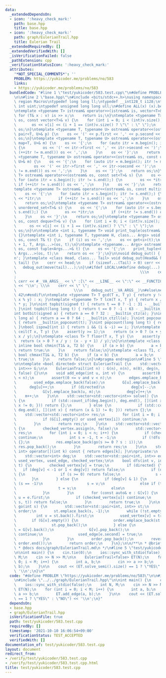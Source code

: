 ```yaml
---
data:
  _extendedDependsOn:
  - icon: ':heavy_check_mark:'
    path: base.hpp
    title: base.hpp
  - icon: ':heavy_check_mark:'
    path: graph/EulerianTrail.hpp
    title: Eulerian Trail
  _extendedRequiredBy: []
  _extendedVerifiedWith: []
  _isVerificationFailed: false
  _pathExtension: cpp
  _verificationStatusIcon: ':heavy_check_mark:'
  attributes:
    '*NOT_SPECIAL_COMMENTS*': ''
    PROBLEM: https://yukicoder.me/problems/no/583
    links:
    - https://yukicoder.me/problems/no/583
  bundledCode: "#line 1 \"test/yukicoder/583.test.cpp\"\n#define PROBLEM \"https://yukicoder.me/problems/no/583\"\
    \n\n#line 2 \"base.hpp\"\n#include <bits/stdc++.h>\nusing namespace std;\n#pragma\
    \ region Macros\ntypedef long long ll;\ntypedef __int128_t i128;\ntypedef unsigned\
    \ int uint;\ntypedef unsigned long long ull;\n#define ALL(x) (x).begin(), (x).end()\n\
    \ntemplate <typename T> istream& operator>>(istream& is, vector<T>& v) {\n   \
    \ for (T& x : v) is >> x;\n    return is;\n}\ntemplate <typename T> ostream& operator<<(ostream&\
    \ os, const vector<T>& v) {\n    for (int i = 0; i < (int)v.size(); i++) {\n \
    \       os << v[i] << (i + 1 == (int)v.size() ? \"\" : \" \");\n    }\n    return\
    \ os;\n}\ntemplate <typename T, typename U> ostream& operator<<(ostream& os, const\
    \ pair<T, U>& p) {\n    os << '(' << p.first << ',' << p.second << ')';\n    return\
    \ os;\n}\ntemplate <typename T, typename U> ostream& operator<<(ostream& os, const\
    \ map<T, U>& m) {\n    os << '{';\n    for (auto itr = m.begin(); itr != m.end();)\
    \ {\n        os << '(' << itr->first << ',' << itr->second << ')';\n        if\
    \ (++itr != m.end()) os << ',';\n    }\n    os << '}';\n    return os;\n}\ntemplate\
    \ <typename T, typename U> ostream& operator<<(ostream& os, const unordered_map<T,\
    \ U>& m) {\n    os << '{';\n    for (auto itr = m.begin(); itr != m.end();) {\n\
    \        os << '(' << itr->first << ',' << itr->second << ')';\n        if (++itr\
    \ != m.end()) os << ',';\n    }\n    os << '}';\n    return os;\n}\ntemplate <typename\
    \ T> ostream& operator<<(ostream& os, const set<T>& s) {\n    os << '{';\n   \
    \ for (auto itr = s.begin(); itr != s.end();) {\n        os << *itr;\n       \
    \ if (++itr != s.end()) os << ',';\n    }\n    os << '}';\n    return os;\n}\n\
    template <typename T> ostream& operator<<(ostream& os, const multiset<T>& s) {\n\
    \    os << '{';\n    for (auto itr = s.begin(); itr != s.end();) {\n        os\
    \ << *itr;\n        if (++itr != s.end()) os << ',';\n    }\n    os << '}';\n\
    \    return os;\n}\ntemplate <typename T> ostream& operator<<(ostream& os, const\
    \ unordered_set<T>& s) {\n    os << '{';\n    for (auto itr = s.begin(); itr !=\
    \ s.end();) {\n        os << *itr;\n        if (++itr != s.end()) os << ',';\n\
    \    }\n    os << '}';\n    return os;\n}\ntemplate <typename T> ostream& operator<<(ostream&\
    \ os, const deque<T>& v) {\n    for (int i = 0; i < (int)v.size(); i++) {\n  \
    \      os << v[i] << (i + 1 == (int)v.size() ? \"\" : \" \");\n    }\n    return\
    \ os;\n}\n\ntemplate <int i, typename T> void print_tuple(ostream&, const T&)\
    \ {}\ntemplate <int i, typename T, typename H, class... Args> void print_tuple(ostream&\
    \ os, const T& t) {\n    if (i) os << ',';\n    os << get<i>(t);\n    print_tuple<i\
    \ + 1, T, Args...>(os, t);\n}\ntemplate <typename... Args> ostream& operator<<(ostream&\
    \ os, const tuple<Args...>& t) {\n    os << '{';\n    print_tuple<0, tuple<Args...>,\
    \ Args...>(os, t);\n    return os << '}';\n}\n\nvoid debug_out() { cerr << '\\\
    n'; }\ntemplate <class Head, class... Tail> void debug_out(Head&& head, Tail&&...\
    \ tail) {\n    cerr << head;\n    if (sizeof...(Tail) > 0) cerr << \", \";\n \
    \   debug_out(move(tail)...);\n}\n#ifdef LOCAL\n#define debug(...)           \
    \                                                        \\\n    cerr << \" \"\
    ;                                                                     \\\n   \
    \ cerr << #__VA_ARGS__ << \" :[\" << __LINE__ << \":\" << __FUNCTION__ << \"]\"\
    \ << '\\n'; \\\n    cerr << \" \";                                           \
    \                          \\\n    debug_out(__VA_ARGS__)\n#else\n#define debug(...)\
    \ 42\n#endif\n\ntemplate <typename T> T gcd(T x, T y) { return y != 0 ? gcd(y,\
    \ x % y) : x; }\ntemplate <typename T> T lcm(T x, T y) { return x / gcd(x, y)\
    \ * y; }\n\nint topbit(signed t) { return t == 0 ? -1 : 31 - __builtin_clz(t);\
    \ }\nint topbit(long long t) { return t == 0 ? -1 : 63 - __builtin_clzll(t); }\n\
    int botbit(signed a) { return a == 0 ? 32 : __builtin_ctz(a); }\nint botbit(long\
    \ long a) { return a == 0 ? 64 : __builtin_ctzll(a); }\nint popcount(signed t)\
    \ { return __builtin_popcount(t); }\nint popcount(long long t) { return __builtin_popcountll(t);\
    \ }\nbool ispow2(int i) { return i && (i & -i) == i; }\n\ntemplate <class T> T\
    \ ceil(T x, T y) {\n    assert(y >= 1);\n    return (x > 0 ? (x + y - 1) / y :\
    \ x / y);\n}\ntemplate <class T> T floor(T x, T y) {\n    assert(y >= 1);\n  \
    \  return (x > 0 ? x / y : (x - y + 1) / y);\n}\n\ntemplate <class T1, class T2>\
    \ inline bool chmin(T1& a, T2 b) {\n    if (a > b) {\n        a = b;\n       \
    \ return true;\n    }\n    return false;\n}\ntemplate <class T1, class T2> inline\
    \ bool chmax(T1& a, T2 b) {\n    if (a < b) {\n        a = b;\n        return\
    \ true;\n    }\n    return false;\n}\n#pragma endregion\n#line 5 \"graph/EulerianTrail.hpp\"\
    \n\ntemplate <bool directed> struct EulerianTrail {\n    std::vector<std::vector<std::pair<int,\
    \ int>>> G;\n\n    EulerianTrail(int n) : G(n), n(n), m(0), deg(n, 0), used_vertex(n,\
    \ false) {}\n\n    void add_edge(int u, int v) {\n        assert(0 <= u and u\
    \ < n);\n        assert(0 <= v and v < n);\n        edges.emplace_back(u, v);\n\
    \        used_edge.emplace_back(false);\n        G[u].emplace_back(v, m);\n  \
    \      deg[u]++;\n        if (directed)\n            deg[v]--;\n        else {\n\
    \            G[v].emplace_back(u, m);\n            deg[v]++;\n        }\n    \
    \    m++;\n    }\n\n    std::vector<std::vector<int>> solve() {\n        if (directed)\
    \ {\n            if (std::count_if(deg.begin(), deg.end(), [](int x) { return\
    \ x != 0; })) return {};\n        } else {\n            if (std::count_if(deg.begin(),\
    \ deg.end(), [](int x) { return (x & 1) != 0; })) return {};\n        }\n    \
    \    std::vector<std::vector<int>> res;\n        for (int i = 0; i < n; i++) {\n\
    \            if (G[i].empty() or used_vertex[i]) continue;\n            res.emplace_back(go(i));\n\
    \        }\n        return res;\n    }\n\n    std::vector<std::vector<int>> solve_semi()\
    \ {\n        checked_vertex.assign(n, false);\n        std::vector<std::vector<int>>\
    \ res;\n        for (int i = 0; i < n; i++) {\n            if (checked_vertex[i])\
    \ continue;\n            int s = -1, t = -1;\n            if (!dfs(i, s, t)) return\
    \ {};\n            res.emplace_back(go(s >= 0 ? s : i));\n            if (res.back().empty())\
    \ res.pop_back();\n        }\n        return res;\n    }\n\n    std::pair<int,\
    \ int> operator[](int k) const { return edges[k]; }\n\nprivate:\n    int n, m;\n\
    \    std::vector<int> deg;\n    std::vector<std::pair<int, int>> edges;\n    std::vector<bool>\
    \ used_vertex, used_edge, checked_vertex;\n\n    bool dfs(int v, int& s, int&\
    \ t) {\n        checked_vertex[v] = true;\n        if (directed) {\n         \
    \   if (deg[v] < -1 or 1 < deg[v]) return false;\n            if (deg[v] == 1)\
    \ {\n                if (s >= 0) return false;\n                s = v;\n     \
    \       }\n        } else {\n            if (deg[v] & 1) {\n                if\
    \ (s == -1)\n                    s = v;\n                else if (t == -1)\n \
    \                   t = v;\n                else\n                    return false;\n\
    \            }\n        }\n        for (const auto& e : G[v]) {\n            int\
    \ u = e.first;\n            if (checked_vertex[u]) continue;\n            if (!dfs(u,\
    \ s, t)) return false;\n        }\n        return true;\n    }\n\n    std::vector<int>\
    \ go(int s) {\n        std::vector<std::pair<int, int>> st;\n        std::vector<int>\
    \ order;\n        st.emplace_back(s, -1);\n        while (!st.empty()) {\n   \
    \         int v = st.back().first;\n            used_vertex[v] = true;\n     \
    \       if (G[v].empty()) {\n                order.emplace_back(st.back().second);\n\
    \                st.pop_back();\n            } else {\n                auto e\
    \ = G[v].back();\n                G[v].pop_back();\n                if (used_edge[e.second])\
    \ continue;\n                used_edge[e.second] = true;\n                st.emplace_back(e);\n\
    \            }\n        }\n        order.pop_back();\n        reverse(order.begin(),\
    \ order.end());\n        return order;\n    }\n};\n\n/**\n * @brief Eulerian Trail\n\
    \ * @docs docs/graph/EulerianTrail.md\n */\n#line 5 \"test/yukicoder/583.test.cpp\"\
    \n\nint main() {\n    cin.tie(0);\n    ios::sync_with_stdio(false);\n    int N,\
    \ M;\n    cin >> N >> M;\n\n    EulerianTrail<false> ET(N);\n    for (int i =\
    \ 0; i < M; i++) {\n        int a, b;\n        cin >> a >> b;\n        ET.add_edge(a,\
    \ b);\n    }\n\n    cout << (ET.solve_semi().size() == 1 ? \"YES\" : \"NO\") <<\
    \ '\\n';\n}\n"
  code: "#define PROBLEM \"https://yukicoder.me/problems/no/583\"\n\n#include \"../../base.hpp\"\
    \n#include \"../../graph/EulerianTrail.hpp\"\n\nint main() {\n    cin.tie(0);\n\
    \    ios::sync_with_stdio(false);\n    int N, M;\n    cin >> N >> M;\n\n    EulerianTrail<false>\
    \ ET(N);\n    for (int i = 0; i < M; i++) {\n        int a, b;\n        cin >>\
    \ a >> b;\n        ET.add_edge(a, b);\n    }\n\n    cout << (ET.solve_semi().size()\
    \ == 1 ? \"YES\" : \"NO\") << '\\n';\n}"
  dependsOn:
  - base.hpp
  - graph/EulerianTrail.hpp
  isVerificationFile: true
  path: test/yukicoder/583.test.cpp
  requiredBy: []
  timestamp: '2021-10-10 16:06:54+09:00'
  verificationStatus: TEST_ACCEPTED
  verifiedWith: []
documentation_of: test/yukicoder/583.test.cpp
layout: document
redirect_from:
- /verify/test/yukicoder/583.test.cpp
- /verify/test/yukicoder/583.test.cpp.html
title: test/yukicoder/583.test.cpp
---
```

